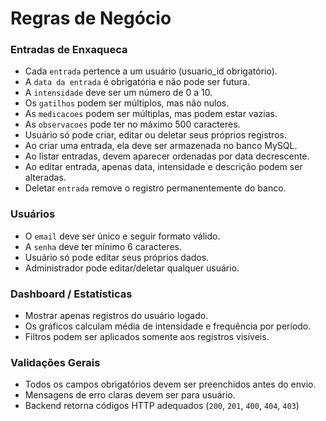 # Regras de Negócio


### Entradas de Enxaqueca

* Cada `entrada` pertence a um usuário (usuario_id obrigatório).
* A `data da entrada` é obrigatória e não pode ser futura.
* A `intensidade` deve ser um número de 0 a 10.
* Os `gatilhos` podem ser múltiplos, mas não nulos.
* As `medicacoes` podem ser múltiplas, mas podem estar vazias.
* As `observacoes` pode ter no máximo 500 caracteres.
* Usuário só pode criar, editar ou deletar seus próprios registros.
* Ao criar uma entrada, ela deve ser armazenada no banco MySQL.
* Ao listar entradas, devem aparecer ordenadas por data decrescente.
* Ao editar entrada, apenas data, intensidade e descrição podem ser alteradas.
* Deletar `entrada` remove o registro permanentemente do banco.

### Usuários

* O `email` deve ser único e seguir formato válido.
* A `senha` deve ter mínimo 6 caracteres.
* Usuário só pode editar seus próprios dados.
* Administrador pode editar/deletar qualquer usuário.

### Dashboard / Estatísticas

* Mostrar apenas registros do usuário logado.
* Os gráficos calculam média de intensidade e frequência por período.
* Filtros podem ser aplicados somente aos registros visíveis.

### Validações Gerais

* Todos os campos obrigatórios devem ser preenchidos antes do envio.
* Mensagens de erro claras devem ser para usuário.
* Backend retorna códigos HTTP adequados (`200`, `201`, `400`, `404`, `403`)

